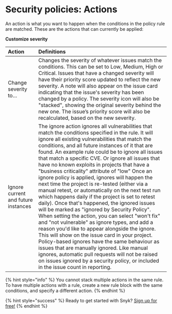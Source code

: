 # Security policies: Actions

An action is what you want to happen when the conditions in the policy rule are matched. These are the actions that can currently be applied:

**Customize severity**

| Action | Definitions |
| :--- | :--- |
| Change severity to… | Changes the severity of whatever issues match the conditions. This can be set to Low, Medium, High or Critical. Issues that have a changed severity will have their priority score updated to reflect the new severity. A note will also appear on the issue card indicating that the issue's severity has been changed by a policy. The severity icon will also be "stacked", showing the original severity behind the new one. The issue’s priority score will also be recalculated, based on the new severity. |
| Ignore current and future instances | The ignore action ignores all vulnerabilities that match the conditions specified in the rule. It will ignore all existing vulnerabilities that match the conditions, and all future instances of it that are found. An example rule could be to ignore all issues that match a specific CVE. Or ignore all issues that have no known exploits in projects that have a "business criticality" attribute of "low" Once an ignore policy is applied, ignores will happen the next time the project is re-tested \(either via a manual retest, or automatically on the next test run which happens daily if the project is set to retest daily\). Once that's happened, the ignored issues will be marked as "ignored by Security Policy". When setting the action, you can select "won't fix" and "not vulnerable" as ignore types, and add a reason you'd like to appear alongside the ignore. This will show on the issue card in your project. Policy-based ignores have the same behaviour as issues that are manually ignored. Like manual ignores, automatic pull requests will not be raised on issues ignored by a security policy, or included in the issue count in reporting. |

{% hint style="info" %}
You cannot stack multiple actions in the same rule. To have multiple actions with a rule, create a new rule block with the same conditions, and specify a different action.
{% endhint %}

{% hint style="success" %}
Ready to get started with Snyk? [Sign up for free!](https://snyk.io/login?cta=sign-up&loc=footer&page=support_docs_page)
{% endhint %}

